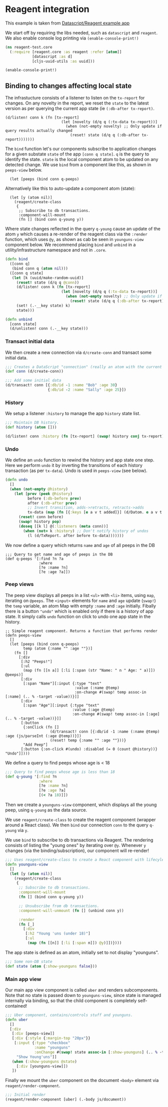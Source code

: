 # Reagent integration

This example is taken from [Datascript/Reagent example app](https://gist.github.com/allgress/11348685)

We start off by requiring the libs needed, such as `datascript` and `reagent`.
We also enable console log printing via `(enable-console-print!)`

```clj
(ns reagent-test.core
  (:require [reagent.core :as reagent :refer [atom]]
            [datascript :as d]
            [cljs-uuid-utils :as uuid]))

(enable-console-print!)
```

## Binding to changes affecting local state

The infrastucture consists of a listener to listen on the `tx-report` for changes. On any novelty in the report, we reset the `state` to the latest version as per querying the current app state (ie `(:db-after tx-report)`.

```
(d/listen! conn k (fn [tx-report]
                         (let [novelty (d/q q (:tx-data tx-report))]
                           (when (not-empty novelty) ;; Only update if query results actually changed
                             (reset! state (d/q q (:db-after tx-report)))))))
```

The `bind` function let's our components subscribe to application changes for a given substate `state` of the app `[conn q state]`.
`q` is the query to identify the state. `state` is the local component atom to be updated on any detected change.
We use `bind` from a component like this, as shown in `peeps-view` below.

```
  (let [peeps (bind conn q-peeps)
```

Alternatively like this to auto-update a component atom (state):

```
  (let [y (atom nil)]
    (reagent/create-class
     {
      ;; Subscribe to db transactions.
      :component-will-mount
      (fn [] (bind conn q-young y))
```

Where state changes reflected in the query `q-young` cause an update of the atom `y` which causes a re-render of the reagent class via the `:render` function, which uses `@y`, as shown as cab be seen in `younguns-view` component below. We recommend placing `bind` and `unbind` in a utility/infrastructure namespace and not in `.core`.

```clj
(defn bind
  ([conn q]
   (bind conn q (atom nil)))
  ([conn q state]
   (let [k (uuid/make-random-uuid)]
     (reset! state (d/q q @conn))
     (d/listen! conn k (fn [tx-report]
                         (let [novelty (d/q q (:tx-data tx-report))]
                           (when (not-empty novelty) ;; Only update if query results actually changed
                             (reset! state (d/q q (:db-after tx-report)))))))
     (set! (.-__key state) k)
     state)))

(defn unbind
  [conn state]
  (d/unlisten! conn (.-__key state)))
```

### Transact initial data

We then create a new connection via `d/create-conn` and transact some initial data.

```clj
;;; Creates a DataScript "connection" (really an atom with the current DB value)
(def conn (d/create-conn))

;;; Add some initial data
(d/transact! conn [{:db/id -1 :name "Bob" :age 30}
                   {:db/id -2 :name "Sally" :age 25}])
```

### History

We setup a listener `:history` to manage the app `history` state list.

```clj
;;; Maintain DB history.
(def history (atom []))

(d/listen! conn :history (fn [tx-report] (swap! history conj tx-report)))
```

### Undo

We define an `undo` function to rewind the history and app state one step.
Here we perform `undo` it by inverting the transitions of each history transaction (as per `tx-data`). Undo is used in `peeps-view` (see below).

```clj
(defn undo
  []
  (when (not-empty @history)
    (let [prev (peek @history)
          before (:db-before prev)
          after (:db-after prev)
          ;; Invert transition, adds->retracts, retracts->adds
          tx-data (map (fn [{:keys [e a v t added]}] (d/Datom. e a v t (not added))) (:tx-data prev))]
      (reset! conn before)
      (swap! history pop)
      (doseq [[k l] @(:listeners (meta conn))]
        (when (not= k :history) ;; Don't notify history of undos
          (l (d/TxReport. after before tx-data)))))))
```

We now define a query which returns `name` and `age` of all peeps in the DB

```
;;; Query to get name and age of peeps in the DB
(def q-peeps '[:find ?n ?a
               :where
               [?e :name ?n]
               [?e :age ?a]])
```

### Peep views

The peep view displays all peeps in a list `<ul>` with `<li>` items, using `map`, iterating on `@peeps`.
The `<input>` elements for `name` and `age` update (`swap!`) the `temp` variable, an atom Map with empty `:name` and `:age` initially.
Fibally there is a button `"undo"` which is enabled only if there is a history of app state. It simply calls `undo` function on click to undo one app state in the history.

```
;; Simple reagent component. Returns a function that performs render
(defn peeps-view
  []
  (let [peeps (bind conn q-peeps)
        temp (atom {:name "" :age ""})]
    (fn []
      [:div
       [:h2 "Peeps!"]
       [:ul
        (map (fn [[n a]] [:li [:span (str "Name: " n " Age: " a)]]) @peeps)]
       [:div
        [:span "Name"][:input {:type "text"
                               :value (:name @temp)
                               :on-change #(swap! temp assoc-in [:name] (.. % -target -value))}]]
       [:div
        [:span "Age"][:input {:type "text"
                              :value (:age @temp)
                              :on-change #(swap! temp assoc-in [:age] (.. % -target -value))}]]
       [:button
        {:onClick (fn []
                    (d/transact! conn [{:db/id -1 :name (:name @temp) :age (js/parseInt (:age @temp))}])
                    (reset! temp {:name "" :age ""}))}
        "Add Peep"]
       [:button {:on-click #(undo) :disabled (= 0 (count @history))} "Undo"]])))
```

We define a query to find peeps whose age is < 18

```clj
;;; Query to find peeps whose age is less than 18
(def q-young '[:find ?n
               :where
               [?e :name ?n]
               [?e :age ?a]
               [(< ?a 18)]])
```

Then we create a `younguns-view` component, which displays all the young peep, using `q-young` as the data source.

We use `reagent/create-class` to create the reagent component (wrapper around a React class). We then `bind` our connection `conn` to the query `q-young` via `y`.

We use `bind` to subscribe to db transactions via Reagent. The rendering consists of listing the "young ones" by iterating over `@y`. Whenever `y` changes (via the binding/subscription), our component will re-render!

```clj
;;; Uses reagent/create-class to create a React component with lifecyle functions
(defn younguns-view
  []
  (let [y (atom nil)]
    (reagent/create-class
     {
      ;; Subscribe to db transactions.
      :component-will-mount
      (fn [] (bind conn q-young y))

      ;; Unsubscribe from db transactions.
      :component-will-unmount (fn [] (unbind conn y))

      :render
      (fn [_]
        [:div
         [:h2 "Young 'uns (under 18)"]
         [:ul
          (map (fn [[n]] [:li [:span n]]) @y)]])})))
```

The app state is defined as an atom, initially set to not display "younguns".

```clj
;;; Some non-DB state
(def state (atom {:show-younguns false}))
```

### Main app view

Our main app view component is called `uber` and renders subcomponents.
Note that no state is passed down to `younguns-view`, since state is managed internally via binding, so that the child component is completely self-contained!

```clj
;;; Uber component, contains/controls stuff and younguns.
(defn uber
  []
  [:div
   [:div [peeps-view]]
   [:div {:style {:margin-top "20px"}}
    [:input {:type "checkbox"
             :name "younguns"
             :onChange #(swap! state assoc-in [:show-younguns] (.. % -target -checked))}
     "Show Young'uns"]]
   (when (:show-younguns @state)
     [:div [younguns-view]])
   ])
```

Finally we mount the `uber` component on the document `<body>` element via `reagent/render-component`.

```clj
;;; Initial render
(reagent/render-component [uber] (.-body js/document))
```

